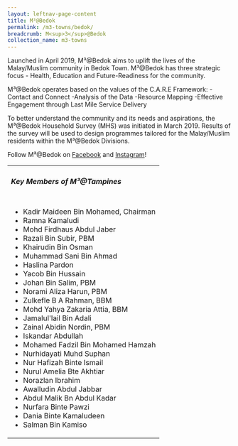 ```yaml
---
layout: leftnav-page-content
title: M³@Bedok
permalink: /m3-towns/bedok/
breadcrumb: M<sup>3</sup>@Bedok
collection_name: m3-towns
---
```


Launched in April 2019, M³@Bedok aims to uplift the lives of the Malay/Muslim community in Bedok Town. M³@Bedok has three strategic focus - Health, Education and Future-Readiness for the community. 

M³@Bedok operates based on the values of the C.A.R.E Framework:
-Contact and Connect
-Analysis of the Data
-Resource Mapping
-Effective Engagement through Last Mile Service Delivery

To better understand the community and its needs and aspirations, the M³@Bedok Household Survey (MHS) was initiated in March 2019. Results of the survey will be used to design programmes tailored for the Malay/Muslim residents within the M³@Bedok Divisions.

Follow M³@Bedok on [Facebook](https://www.facebook.com/M3atBedok) and [Instagram](https://www.instagram.com/m3atbedok/)!

<table class="table-h">
  <tr>
  <td><h5>Key Members of M³@Tampines</h5></td>
  </tr>
  <tr>
  <td>
    <ul>
      <li>Kadir Maideen Bin Mohamed, Chairman</li>
      <li>Ramna Kamaludi</li>
<li>Mohd Firdhaus Abdul Jaber</li>
<li>Razali Bin Subir, PBM</li>
<li>Khairudin Bin Osman</li>
<li>Muhammad Sani Bin Ahmad</li>
<li>Haslina Pardon</li>
<li>Yacob Bin Hussain</li>
<li>Johan Bin Salim, PBM</li>
<li>Norami Aliza Harun, PBM</li>
<li>Zulkefle B A Rahman, BBM</li>
<li>Mohd Yahya Zakaria Attia, BBM</li>
<li>Jamalul'lail Bin Adali</li>
<li>Zainal Abidin Nordin, PBM</li>
<li>Iskandar Abdullah</li>
<li>Mohamed Fadzil Bin Mohamed Hamzah</li>
<li>Nurhidayati Muhd Suphan</li>
<li>Nur Hafizah Binte Ismail</li>
<li>Nurul Amelia Bte Akhtiar</li>
<li>Norazlan Ibrahim</li>
<li>Awalludin Abdul Jabbar</li>
<li>Abdul Malik Bn Abdul Kadar</li>
<li>Nurfara Binte Pawzi</li>
<li>Dania Binte Kamaludeen</li>
<li>Salman Bin Kamiso</li>
    </ul>
    </td>
  </tr>  
</table>
